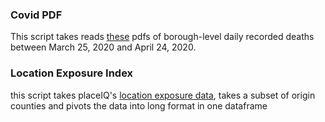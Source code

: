 
### Covid PDF

This script takes reads [these](https://www1.nyc.gov/site/doh/covid/covid-19-data-archive.page) pdfs of borough-level daily recorded deaths between March 25, 2020 and April 24, 2020. 


### Location Exposure Index

this script takes placeIQ's [location exposure data](https://github.com/COVIDExposureIndices/COVIDExposureIndices),
takes a subset of origin counties and pivots the data into long format in one dataframe
